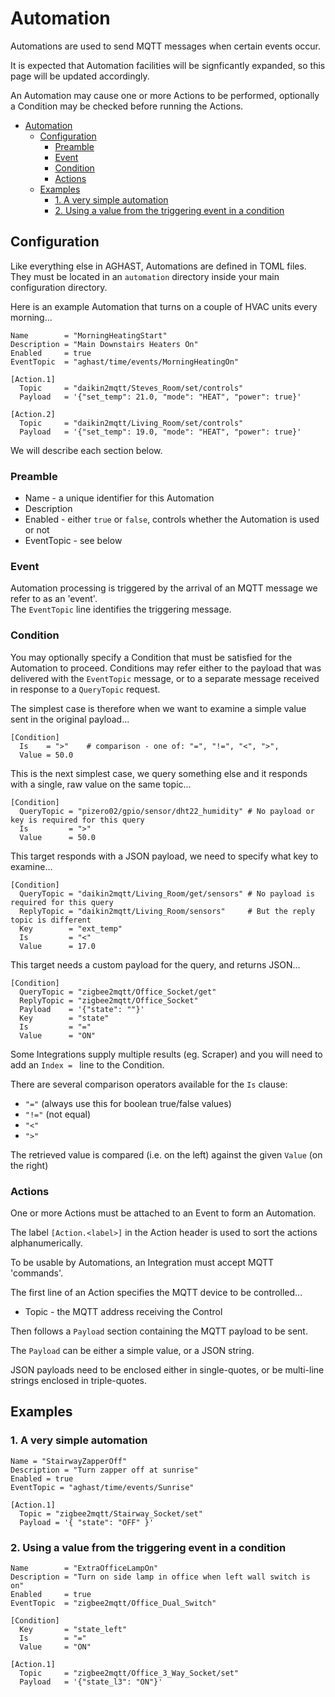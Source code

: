 # Automation

Automations are used to send MQTT messages when certain events occur.

It is expected that Automation facilities will be signficantly expanded, so this page will be updated accordingly.

An Automation may cause one or more Actions to be performed, optionally a Condition
may be checked before running the Actions.

- [Automation](#automation)
  - [Configuration](#configuration)
    - [Preamble](#preamble)
    - [Event](#event)
    - [Condition](#condition)
    - [Actions](#actions)
  - [Examples](#examples)
    - [1. A very simple automation](#1-a-very-simple-automation)
    - [2. Using a value from the triggering event in a condition](#2-using-a-value-from-the-triggering-event-in-a-condition)

## Configuration

Like everything else in AGHAST, Automations are defined in TOML files.
They must be located in an `automation` directory inside your main configuration directory.

Here is an example Automation that turns on a couple of HVAC units every morning...
```
Name        = "MorningHeatingStart"
Description = "Main Downstairs Heaters On"
Enabled     = true
EventTopic  = "aghast/time/events/MorningHeatingOn"

[Action.1]
  Topic     = "daikin2mqtt/Steves_Room/set/controls"
  Payload   = '{"set_temp": 21.0, "mode": "HEAT", "power": true}'

[Action.2]
  Topic     = "daikin2mqtt/Living_Room/set/controls"
  Payload   = '{"set_temp": 19.0, "mode": "HEAT", "power": true}'            
```


We will describe each section below.

### Preamble
 * Name - a unique identifier for this Automation
 * Description
 * Enabled - either `true` or `false`, controls whether the Automation is used or not
 * EventTopic - see below

### Event
Automation processing is triggered by the arrival of an MQTT message we refer to as an 'event'.  
The `EventTopic` line identifies the triggering message.

### Condition
You may optionally specify a Condition that must be satisfied for the Automation to proceed. 
Conditions may refer either to the payload that was delivered with the `EventTopic` message,
or to a separate message received in response to a `QueryTopic` request.

The simplest case is therefore when we want to examine a simple value sent in the original payload...
```
[Condition]
  Is    = ">"    # comparison - one of: "=", "!=", "<", ">", 
  Value = 50.0
```

This is the next simplest case, we query something else and it responds with a single, raw value on the same topic...
```
[Condition]
  QueryTopic = "pizero02/gpio/sensor/dht22_humidity" # No payload or key is required for this query
  Is         = ">"
  Value      = 50.0
```

This target responds with a JSON payload, we need to specify what key to examine...
```
[Condition]
  QueryTopic = "daikin2mqtt/Living_Room/get/sensors" # No payload is required for this query
  ReplyTopic = "daikin2mqtt/Living_Room/sensors"     # But the reply topic is different
  Key        = "ext_temp"
  Is         = "<"
  Value      = 17.0
```

This target needs a custom payload for the query, and returns JSON...
```
[Condition]
  QueryTopic = "zigbee2mqtt/Office_Socket/get"
  ReplyTopic = "zigbee2mqtt/Office_Socket"
  Payload    = '{"state": ""}'
  Key        = "state"
  Is         = "="
  Value      = "ON"
```


Some Integrations supply multiple results (eg. Scraper) and you will need to add an `Index = ` line to the Condition.

There are several comparison operators available for the `Is` clause:
* `"="`  (always use this for boolean true/false values)
* `"!="` (not equal) 
* `"<"`
* `">"`

The retrieved value is compared (i.e. on the left) against the given `Value` (on the right) 

### Actions
One or more Actions must be attached to an Event to form an Automation.

The label `[Action.<label>]` in the Action header is used to sort the actions alphanumerically.

To be usable by Automations, an Integration must accept MQTT 'commands'.

The first line of an Action specifies the MQTT device to be controlled...
 * Topic - the MQTT address receiving the Control

Then follows a `Payload` section containing the MQTT payload to be sent.

The `Payload` can be either a simple value, or a JSON string.

JSON payloads need to be enclosed either in single-quotes, or be multi-line strings enclosed
in triple-quotes.

## Examples
### 1. A very simple automation
```
Name = "StairwayZapperOff"
Description = "Turn zapper off at sunrise"
Enabled = true
EventTopic = "aghast/time/events/Sunrise"

[Action.1]
  Topic = "zigbee2mqtt/Stairway_Socket/set"
  Payload = '{ "state": "OFF" }'
```
### 2. Using a value from the triggering event in a condition
```
Name        = "ExtraOfficeLampOn"
Description = "Turn on side lamp in office when left wall switch is on"
Enabled     = true
EventTopic  = "zigbee2mqtt/Office_Dual_Switch"

[Condition]
  Key       = "state_left"
  Is        = "="
  Value     = "ON"

[Action.1]
  Topic     = "zigbee2mqtt/Office_3_Way_Socket/set"
  Payload   = '{"state_l3": "ON"}'
```
